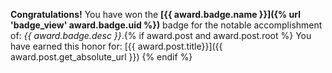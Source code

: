 
**Congratulations!** You have won the **[{{ award.badge.name }}]({% url 'badge_view' award.badge.uid %})** <i class="{{ award.badge.icon }}"></i>
badge for the notable accomplishment of: *{{ award.badge.desc }}*.{% if award.post and award.post.root %}
You have earned this honor for: [{{ award.post.title}}]({{ award.post.get_absolute_url }})
{% endif %}

